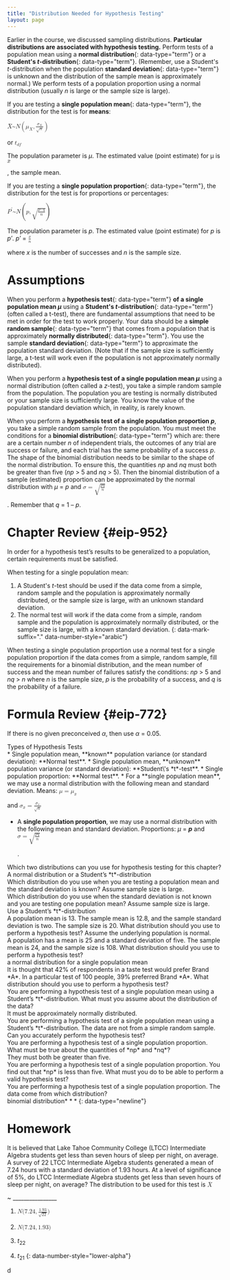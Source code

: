 ```yaml
---
title: "Distribution Needed for Hypothesis Testing"
layout: page
---
```



Earlier in the course, we discussed sampling distributions. **Particular distributions are associated with hypothesis testing.** Perform tests of a population mean using a **normal distribution**{: data-type="term"} or a **Student\'s *t*-distribution**{: data-type="term"}. (Remember, use a Student\'s *t*-distribution when the population **standard deviation**{: data-type="term"} is unknown and the distribution of the sample mean is approximately normal.) We perform tests of a population proportion using a normal distribution (usually *n* is large or the sample size is large).

If you are testing a **single population mean**{: data-type="term"}, the distribution for the test is for **means**\:

<math xmlns="http://www.w3.org/1998/Math/MathML"> <mrow> <mover accent="true"> <mi>X</mi> <mo>¯</mo> </mover> <mo>~</mo><mi>N</mi><mrow><mo>(</mo> <mrow> <msub> <mi>μ</mi> <mi>X</mi> </msub> <mo>,</mo><mfrac> <mrow> <msub> <mi>σ</mi> <mi>X</mi> </msub> </mrow> <mrow> <msqrt> <mi>n</mi> </msqrt> </mrow> </mfrac> </mrow> <mo>)</mo></mrow> </mrow> </math>

 or <math xmlns="http://www.w3.org/1998/Math/MathML"> <mrow> <msub> <mi>t</mi> <mrow> <mi>d</mi><mi>f</mi> </mrow> </msub> </mrow> </math>

The population parameter is *μ*. The estimated value (point estimate) for μ is <math xmlns="http://www.w3.org/1998/Math/MathML"> <mover accent="true"> <mi>x</mi> <mo>¯</mo> </mover> </math>

, the sample mean.

If you are testing a **single population proportion**{: data-type="term"}, the distribution for the test is for proportions or percentages:

<math xmlns="http://www.w3.org/1998/Math/MathML"> <mrow> <msup> <mi>P</mi> <mo>′</mo> </msup> <mo>~</mo><mi>N</mi><mrow><mo>(</mo> <mrow> <mi>p</mi><mo>,</mo><msqrt> <mrow> <mfrac> <mrow> <mi>p</mi><mo>⋅</mo><mi>q</mi> </mrow> <mi>n</mi> </mfrac> </mrow> </msqrt> </mrow> <mo>)</mo></mrow> </mrow> </math>

The population parameter is *p*. The estimated value (point estimate) for *p* is *p′*. *p′* = <math xmlns="http://www.w3.org/1998/Math/MathML"> <mrow> <mfrac> <mi>x</mi> <mi>n</mi> </mfrac> </mrow> </math>

 where *x* is the number of successes and *n* is the sample size.

# Assumptions

When you perform a **hypothesis test**{: data-type="term"} **of a single population mean *μ*** using a **Student\'s *t*-distribution**{: data-type="term"} (often called a t-test), there are fundamental assumptions that need to be met in order for the test to work properly. Your data should be a **simple random sample**{: data-type="term"} that comes from a population that is approximately **normally distributed**{: data-type="term"}. You use the sample **standard deviation**{: data-type="term"} to approximate the population standard deviation. (Note that if the sample size is sufficiently large, a t-test will work even if the population is not approximately normally distributed).

When you perform a **hypothesis test of a single population mean *μ*** using a normal distribution (often called a *z*-test), you take a simple random sample from the population. The population you are testing is normally distributed or your sample size is sufficiently large. You know the value of the population standard deviation which, in reality, is rarely known.

When you perform a **hypothesis test of a single population proportion *p***, you take a simple random sample from the population. You must meet the conditions for a **binomial distribution**{: data-type="term"} which are: there are a certain number *n* of independent trials, the outcomes of any trial are success or failure, and each trial has the same probability of a success *p*. The shape of the binomial distribution needs to be similar to the shape of the normal distribution. To ensure this, the quantities *np* and *nq* must both be greater than five (*np* &gt; 5 and *nq* &gt; 5). Then the binomial distribution of a sample (estimated) proportion can be approximated by the normal distribution with *μ* = *p* and <math xmlns="http://www.w3.org/1998/Math/MathML"> <mrow> <mi>σ</mi><mo>=</mo><msqrt> <mrow> <mfrac> <mrow> <mi>p</mi><mi>q</mi> </mrow> <mi>n</mi> </mfrac> </mrow> </msqrt> </mrow> </math>

. Remember that *q* = 1 – *p*.

# Chapter Review   {#eip-952}

In order for a hypothesis test’s results to be generalized to a population, certain requirements must be satisfied.

When testing for a single population mean:

1.  A Student\'s *t*-test should be used if the data come from a simple, random sample and the population is approximately normally distributed, or the sample size is large, with an unknown standard deviation.
2.  The normal test will work if the data come from a simple, random sample and the population is approximately normally distributed, or the sample size is large, with a known standard deviation.
{: data-mark-suffix="." data-number-style="arabic"}

When testing a single population proportion use a normal test for a single population proportion if the data comes from a simple, random sample, fill the requirements for a binomial distribution, and the mean number of success and the mean number of failures satisfy the conditions: *np* &gt; 5 and *nq* &gt; *n* where *n* is the sample size, *p* is the probability of a success, and *q* is the probability of a failure.

# Formula Review   {#eip-772}

If there is no given preconceived *α*, then use *α* = 0.05.

<div data-type="list" id="element-254" markdown="1">
<div data-type="title">
Types of Hypothesis Tests
</div>
* Single population mean, **known** population variance (or standard deviation): **Normal test**.
* Single population mean, **unknown** population variance (or standard deviation): **Student\'s *t*-test**.
* Single population proportion: **Normal test**.
* For a **single population mean**, we may use a normal distribution with the following mean and standard deviation. Means:
  <math xmlns="http://www.w3.org/1998/Math/MathML"> <mrow> <mi>μ</mi><mo>=</mo><msub> <mi>μ</mi> <mover accent="true"> <mi>x</mi> <mo>¯</mo> </mover> </msub> </mrow> </math>
  
  and
  <math xmlns="http://www.w3.org/1998/Math/MathML"> <mrow> <msub> <mi>σ</mi> <mover accent="true"> <mi>x</mi> <mo>¯</mo> </mover> </msub> <mo>=</mo><mfrac> <mrow> <msub> <mi>σ</mi> <mi>x</mi> </msub> </mrow> <mrow> <msqrt> <mi>n</mi> </msqrt> </mrow> </mfrac> </mrow> </math>

* A **single population proportion**, we may use a normal distribution with the following mean and standard deviation. Proportions: *µ* = ***p*** and
  <math xmlns="http://www.w3.org/1998/Math/MathML"> <mrow> <mi>σ</mi><mo>=</mo><msqrt> <mrow> <mfrac> <mrow> <mi>p</mi><mi>q</mi> </mrow> <mi>n</mi> </mfrac> </mrow> </msqrt> </mrow> </math>
  
  .

</div>

<section data-depth="1" id="eip-496" class="practice">
<div data-type="exercise" id="eip-176">
<div data-type="problem" id="eip-548" markdown="1">
Which two distributions can you use for hypothesis testing for this chapter?

</div>
<div data-type="solution" id="eip-482" markdown="1">
A normal distribution or a Student’s *t*-distribution

</div>
</div>
<div data-type="exercise" id="eip-492">
<div data-type="problem" id="eip-819" markdown="1">
Which distribution do you use when you are testing a population mean and the standard deviation is known? Assume sample size is large.

</div>
</div>
<div data-type="exercise" id="eip-579">
<div data-type="problem" id="eip-177" markdown="1">
Which distribution do you use when the standard deviation is not known and you are testing one population mean? Assume sample size is large.

</div>
<div data-type="solution" id="eip-957" markdown="1">
Use a Student’s *t*-distribution

</div>
</div>
<div data-type="exercise" id="eip-692">
<div data-type="problem" id="eip-962" markdown="1">
A population mean is 13. The sample mean is 12.8, and the sample standard deviation is two. The sample size is 20. What distribution should you use to perform a hypothesis test? Assume the underlying population is normal.

</div>
</div>
<div data-type="exercise" id="eip-917">
<div data-type="problem" id="eip-265" markdown="1">
A population has a mean is 25 and a standard deviation of five. The sample mean is 24, and the sample size is 108. What distribution should you use to perform a hypothesis test?

</div>
<div data-type="solution" id="eip-953" markdown="1">
a normal distribution for a single population mean

</div>
</div>
<div data-type="exercise" id="eip-138">
<div data-type="problem" id="eip-208" markdown="1">
It is thought that 42% of respondents in a taste test would prefer Brand *A*. In a particular test of 100 people, 39% preferred Brand *A*. What distribution should you use to perform a hypothesis test?

</div>
</div>
<div data-type="exercise" id="eip-637">
<div data-type="problem" id="eip-74" markdown="1">
You are performing a hypothesis test of a single population mean using a Student’s *t*-distribution. What must you assume about the distribution of the data?

</div>
<div data-type="solution" id="eip-520" markdown="1">
It must be approximately normally distributed.

</div>
</div>
<div data-type="exercise" id="eip-315">
<div data-type="problem" id="eip-505" markdown="1">
You are performing a hypothesis test of a single population mean using a Student’s *t*-distribution. The data are not from a simple random sample. Can you accurately perform the hypothesis test?

</div>
</div>
<div data-type="exercise" id="eip-254">
<div data-type="problem" id="eip-543" markdown="1">
You are performing a hypothesis test of a single population proportion. What must be true about the quantities of *np* and *nq*?

</div>
<div data-type="solution" id="eip-509" markdown="1">
They must both be greater than five.

</div>
</div>
<div data-type="exercise" id="eip-354">
<div data-type="problem" id="eip-633" markdown="1">
You are performing a hypothesis test of a single population proportion. You find out that *np* is less than five. What must you do to be able to perform a valid hypothesis test?

</div>
</div>
<div data-type="exercise">
<div data-type="problem" id="eip-577" markdown="1">
You are performing a hypothesis test of a single population proportion. The data come from which distribution?

</div>
<div data-type="solution" id="eip-979" markdown="1">
binomial distribution* * *
{: data-type="newline"}

</div>
</div>
</section>

# Homework

<div data-type="exercise">
<div data-type="problem" markdown="1">
It is believed that Lake Tahoe Community College (LTCC) Intermediate Algebra students get less than seven hours of sleep per night, on average. A survey of 22 LTCC Intermediate Algebra students generated a mean of 7.24 hours with a standard deviation of 1.93 hours. At a level of significance of 5%, do LTCC Intermediate Algebra students get less than seven hours of sleep per night, on average? The distribution to be used for this test is <math xmlns="http://www.w3.org/1998/Math/MathML"> <mover accent="true"> <mi>X</mi> <mo>¯</mo> </mover> </math>

 ~ \_\_\_\_\_\_\_\_\_\_\_\_\_\_\_\_

1.  <math xmlns="http://www.w3.org/1998/Math/MathML"> <mrow> <mi>N</mi><mo stretchy="false">(</mo><mn>7.24</mn><mo>,</mo><mfrac> <mrow> <mn>1.93</mn> </mrow> <mrow> <msqrt> <mrow> <mn>22</mn> </mrow> </msqrt> </mrow> </mfrac> <mo stretchy="false">)</mo> </mrow> </math>

2.  <math xmlns="http://www.w3.org/1998/Math/MathML"> <mrow> <mi>N</mi><mo stretchy="false">(</mo><mn>7.24</mn><mo>,</mo><mn>1.93</mn><mo stretchy="false">)</mo> </mrow> </math>

3.  *t*<sub>22</sub>
4.  *t*<sub>21</sub>
{: data-number-style="lower-alpha"}

</div>
<div data-type="solution" markdown="1">
d

</div>
</div>


